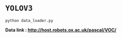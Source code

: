 # `YOLOV3`
~~~~
python data_loader.py
~~~~

**Data link :
http://host.robots.ox.ac.uk/pascal/VOC/**
